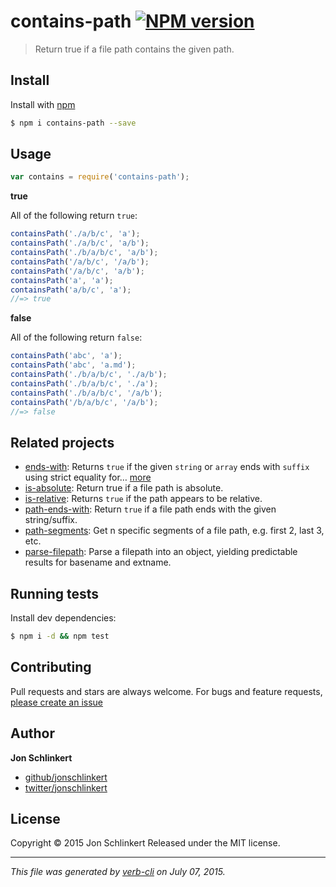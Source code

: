 # contains-path [![NPM version](https://badge.fury.io/js/contains-path.svg)](http://badge.fury.io/js/contains-path)

> Return true if a file path contains the given path.

## Install

Install with [npm](https://www.npmjs.com/)

```sh
$ npm i contains-path --save
```

## Usage

```js
var contains = require('contains-path');
```

**true**

All of the following return `true`:

```js
containsPath('./a/b/c', 'a');
containsPath('./a/b/c', 'a/b');
containsPath('./b/a/b/c', 'a/b');
containsPath('/a/b/c', '/a/b');
containsPath('/a/b/c', 'a/b');
containsPath('a', 'a');
containsPath('a/b/c', 'a');
//=> true
```

**false**

All of the following return `false`:

```js
containsPath('abc', 'a');
containsPath('abc', 'a.md');
containsPath('./b/a/b/c', './a/b');
containsPath('./b/a/b/c', './a');
containsPath('./b/a/b/c', '/a/b');
containsPath('/b/a/b/c', '/a/b');
//=> false
```

## Related projects

* [ends-with](https://github.com/jonschlinkert/ends-with): Returns `true` if the given `string` or `array` ends with `suffix` using strict equality for… [more](https://github.com/jonschlinkert/ends-with)
* [is-absolute](https://github.com/jonschlinkert/is-absolute): Return true if a file path is absolute.
* [is-relative](https://github.com/jonschlinkert/is-relative): Returns `true` if the path appears to be relative.
* [path-ends-with](https://github.com/jonschlinkert/path-ends-with): Return `true` if a file path ends with the given string/suffix.
* [path-segments](https://github.com/jonschlinkert/path-segments): Get n specific segments of a file path, e.g. first 2, last 3, etc.
* [parse-filepath](https://github.com/jonschlinkert/parse-filepath): Parse a filepath into an object, yielding predictable results for basename and extname.

## Running tests

Install dev dependencies:

```sh
$ npm i -d && npm test
```

## Contributing

Pull requests and stars are always welcome. For bugs and feature requests, [please create an issue](https://github.com/jonschlinkert/contains-path/issues/new)

## Author

**Jon Schlinkert**

+ [github/jonschlinkert](https://github.com/jonschlinkert)
+ [twitter/jonschlinkert](http://twitter.com/jonschlinkert)

## License

Copyright © 2015 Jon Schlinkert
Released under the MIT license.

***

_This file was generated by [verb-cli](https://github.com/assemble/verb-cli) on July 07, 2015._